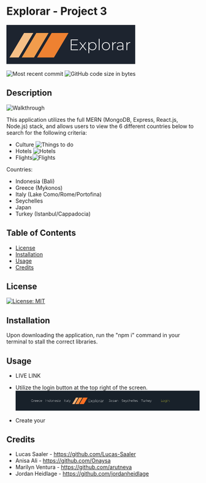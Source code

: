 # Explorar - Project 3

![Explorar](./assets/logo.png)

![Most recent commit](https://img.shields.io/github/last-commit/jordanheidlage/group_project_3)
![GitHub code size in bytes](https://img.shields.io/github/languages/code-size/jordanheidlage/group_project_3)
## Description

![Walkthrough](./assets/italyWalkthrough.gif)

This application utilizes the full MERN (MongoDB, Express, React.js, Node.js) stack, and allows users to view the 6 different countries below to search for the following criteria:
- Culture ![Things to do](./assets/thingsToDo.gif)
- Hotels ![Hotels](./assets/hotels.gif)
- Flights![Flights](./assets/hotels.gif)

Countries:
- Indonesia (Bali)
- Greece (Mykonos)
- Italy (Lake Como/Rome/Portofina)
- Seychelles
- Japan
- Turkey (Istanbul/Cappadocia)


## Table of Contents

- [License](#license)
- [Installation](#installation)
- [Usage](#usage)
- [Credits](#credits)

## License

[![License: MIT](https://img.shields.io/badge/License-MIT-yellow.svg)](https://opensource.org/licenses/MIT)

## Installation

Upon downloading the application, run the "npm i" command in your terminal to stall the correct libraries.

## Usage

- LIVE LINK

- Utilize the login button at the top right of the screen. ![](./assets/topNav.png)
- Create your 



## Credits

- Lucas Saaler - https://github.com/Lucas-Saaler
- Anisa Ali - https://github.com/Onaysa
- Marilyn Ventura - https://github.com/arutneva
- Jordan Heidlage - https://github.com/jordanheidlage